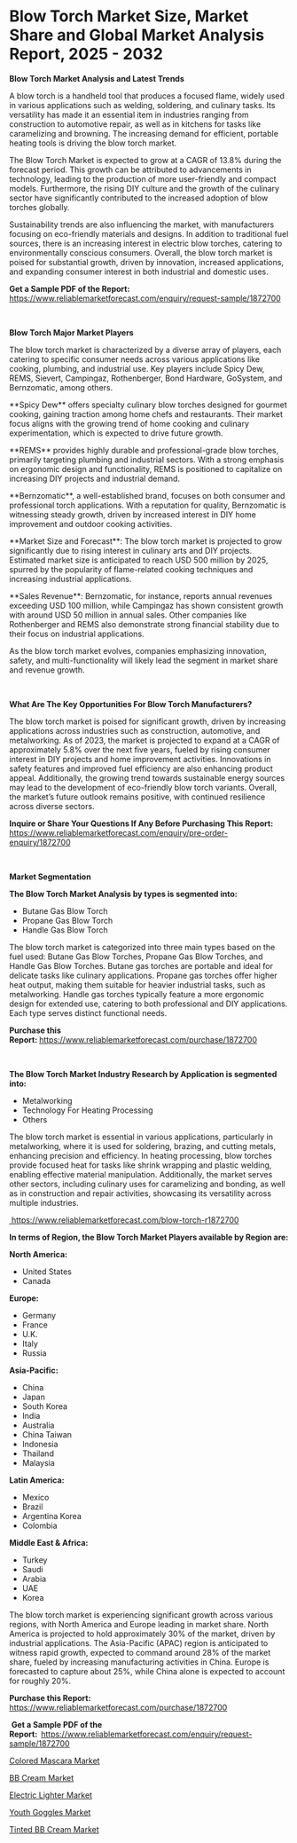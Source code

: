 <p><h1>Blow Torch Market Size, Market Share and Global Market Analysis Report, 2025 - 2032</h1></p><p><strong>Blow Torch Market Analysis and Latest Trends</strong></p>
<p><p>A blow torch is a handheld tool that produces a focused flame, widely used in various applications such as welding, soldering, and culinary tasks. Its versatility has made it an essential item in industries ranging from construction to automotive repair, as well as in kitchens for tasks like caramelizing and browning. The increasing demand for efficient, portable heating tools is driving the blow torch market.</p><p>The Blow Torch Market is expected to grow at a CAGR of 13.8% during the forecast period. This growth can be attributed to advancements in technology, leading to the production of more user-friendly and compact models. Furthermore, the rising DIY culture and the growth of the culinary sector have significantly contributed to the increased adoption of blow torches globally.</p><p>Sustainability trends are also influencing the market, with manufacturers focusing on eco-friendly materials and designs. In addition to traditional fuel sources, there is an increasing interest in electric blow torches, catering to environmentally conscious consumers. Overall, the blow torch market is poised for substantial growth, driven by innovation, increased applications, and expanding consumer interest in both industrial and domestic uses.</p></p>
<p><strong>Get a Sample PDF of the Report:&nbsp;</strong> <a href="https://www.reliablemarketforecast.com/enquiry/request-sample/1872700?utm_campaign=950&utm_medium=2&utm_source=Github&utm_content=ia&utm_term=05022025&utm_id=blow-torch">https://www.reliablemarketforecast.com/enquiry/request-sample/1872700</a></p>
<p>&nbsp;</p>
<p><strong>Blow Torch Major Market Players</strong></p>
<p><p>The blow torch market is characterized by a diverse array of players, each catering to specific consumer needs across various applications like cooking, plumbing, and industrial use. Key players include Spicy Dew, REMS, Sievert, Campingaz, Rothenberger, Bond Hardware, GoSystem, and Bernzomatic, among others.</p><p>**Spicy Dew** offers specialty culinary blow torches designed for gourmet cooking, gaining traction among home chefs and restaurants. Their market focus aligns with the growing trend of home cooking and culinary experimentation, which is expected to drive future growth.</p><p>**REMS** provides highly durable and professional-grade blow torches, primarily targeting plumbing and industrial sectors. With a strong emphasis on ergonomic design and functionality, REMS is positioned to capitalize on increasing DIY projects and industrial demand.</p><p>**Bernzomatic**, a well-established brand, focuses on both consumer and professional torch applications. With a reputation for quality, Bernzomatic is witnessing steady growth, driven by increased interest in DIY home improvement and outdoor cooking activities.</p><p>**Market Size and Forecast**: The blow torch market is projected to grow significantly due to rising interest in culinary arts and DIY projects. Estimated market size is anticipated to reach USD 500 million by 2025, spurred by the popularity of flame-related cooking techniques and increasing industrial applications.</p><p>**Sales Revenue**: Bernzomatic, for instance, reports annual revenues exceeding USD 100 million, while Campingaz has shown consistent growth with around USD 50 million in annual sales. Other companies like Rothenberger and REMS also demonstrate strong financial stability due to their focus on industrial applications.</p><p>As the blow torch market evolves, companies emphasizing innovation, safety, and multi-functionality will likely lead the segment in market share and revenue growth.</p></p>
<p>&nbsp;</p>
<p><strong>What Are The Key Opportunities For Blow Torch Manufacturers?</strong></p>
<p><p>The blow torch market is poised for significant growth, driven by increasing applications across industries such as construction, automotive, and metalworking. As of 2023, the market is projected to expand at a CAGR of approximately 5.8% over the next five years, fueled by rising consumer interest in DIY projects and home improvement activities. Innovations in safety features and improved fuel efficiency are also enhancing product appeal. Additionally, the growing trend towards sustainable energy sources may lead to the development of eco-friendly blow torch variants. Overall, the market’s future outlook remains positive, with continued resilience across diverse sectors.</p></p>
<p><strong>Inquire or Share Your Questions If Any Before Purchasing This Report:</strong> <a href="https://www.reliablemarketforecast.com/enquiry/pre-order-enquiry/1872700?utm_campaign=950&utm_medium=2&utm_source=Github&utm_content=ia&utm_term=05022025&utm_id=blow-torch">https://www.reliablemarketforecast.com/enquiry/pre-order-enquiry/1872700</a></p>
<p>&nbsp;</p>
<p><strong>Market Segmentation</strong></p>
<p><strong>The Blow Torch Market Analysis by types is segmented into:</strong></p>
<p><ul><li>Butane Gas Blow Torch</li><li>Propane Gas Blow Torch</li><li>Handle Gas Blow Torch</li></ul></p>
<p><p>The blow torch market is categorized into three main types based on the fuel used: Butane Gas Blow Torches, Propane Gas Blow Torches, and Handle Gas Blow Torches. Butane gas torches are portable and ideal for delicate tasks like culinary applications. Propane gas torches offer higher heat output, making them suitable for heavier industrial tasks, such as metalworking. Handle gas torches typically feature a more ergonomic design for extended use, catering to both professional and DIY applications. Each type serves distinct functional needs.</p></p>
<p><strong>Purchase this Report:&nbsp;</strong><a href="https://www.reliablemarketforecast.com/purchase/1872700?utm_campaign=950&utm_medium=2&utm_source=Github&utm_content=ia&utm_term=05022025&utm_id=blow-torch">https://www.reliablemarketforecast.com/purchase/1872700</a></p>
<p>&nbsp;</p>
<p><strong>The Blow Torch Market Industry Research by Application is segmented into:</strong></p>
<p><ul><li>Metalworking</li><li>Technology For Heating Processing</li><li>Others</li></ul></p>
<p><p>The blow torch market is essential in various applications, particularly in metalworking, where it is used for soldering, brazing, and cutting metals, enhancing precision and efficiency. In heating processing, blow torches provide focused heat for tasks like shrink wrapping and plastic welding, enabling effective material manipulation. Additionally, the market serves other sectors, including culinary uses for caramelizing and bonding, as well as in construction and repair activities, showcasing its versatility across multiple industries.</p></p>
<p><a href="https://www.reliablemarketforecast.com/blow-torch-r1872700?utm_campaign=950&utm_medium=2&utm_source=Github&utm_content=ia&utm_term=05022025&utm_id=blow-torch">&nbsp;https://www.reliablemarketforecast.com/blow-torch-r1872700</a></p>
<p><strong>In terms of Region, the Blow Torch Market Players available by Region are:</strong></p>
<p>
    <p> <strong> North America: </strong>
        <ul>
            <li>United States</li>
            <li>Canada</li>
        </ul>
        </p> 
    <p> <strong> Europe: </strong>
        <ul>
            <li>Germany</li>
            <li>France</li>
            <li>U.K.</li>
            <li>Italy</li>
            <li>Russia</li>
        </ul>
        </p> 
    <p> <strong> Asia-Pacific: </strong>
        <ul>
            <li>China</li>
            <li>Japan</li>
            <li>South Korea</li>
            <li>India</li>
            <li>Australia</li>
            <li>China Taiwan</li>
            <li>Indonesia</li>
            <li>Thailand</li>
            <li>Malaysia</li>
        </ul>
        </p> 
    <p> <strong> Latin America: </strong>
        <ul>
            <li>Mexico</li>
            <li>Brazil</li>
            <li>Argentina Korea</li>
            <li>Colombia</li>
        </ul>
        </p> 
    <p> <strong> Middle East & Africa: </strong>
        <ul>
            <li>Turkey</li>
            <li>Saudi</li>
            <li>Arabia</li>
            <li>UAE</li>
            <li>Korea</li>
        </ul>
    </p>
    </p>
<p><p>The blow torch market is experiencing significant growth across various regions, with North America and Europe leading in market share. North America is projected to hold approximately 30% of the market, driven by industrial applications. The Asia-Pacific (APAC) region is anticipated to witness rapid growth, expected to command around 28% of the market share, fueled by increasing manufacturing activities in China. Europe is forecasted to capture about 25%, while China alone is expected to account for roughly 20%.</p></p>
<p><strong>Purchase this Report: </strong><a href="https://www.reliablemarketforecast.com/purchase/1872700?utm_campaign=950&utm_medium=2&utm_source=Github&utm_content=ia&utm_term=05022025&utm_id=blow-torch">https://www.reliablemarketforecast.com/purchase/1872700</a></p>
<p>&nbsp;<strong>Get a Sample PDF of the Report:&nbsp;&nbsp;</strong><a href="https://www.reliablemarketforecast.com/enquiry/request-sample/1872700?utm_campaign=950&utm_medium=2&utm_source=Github&utm_content=ia&utm_term=05022025&utm_id=blow-torch">https://www.reliablemarketforecast.com/enquiry/request-sample/1872700</a></p>
<p><strong></strong></p>
<p><p><a href="https://github.com/rodinayygacklezi/Market-Research-Report-List-1/blob/main/colored-mascara-market.md?utm_campaign=950&utm_medium=2&utm_source=Github&utm_content=ia&utm_term=05022025&utm_id=blow-torch">Colored Mascara Market</a></p><p><a href="https://github.com/lindaopodray/Market-Research-Report-List-1/blob/main/bb-cream-market.md?utm_campaign=950&utm_medium=2&utm_source=Github&utm_content=ia&utm_term=05022025&utm_id=blow-torch">BB Cream Market</a></p><p><a href="https://github.com/XavierTyler76/Market-Research-Report-List-1/blob/main/electric-lighter-market.md?utm_campaign=950&utm_medium=2&utm_source=Github&utm_content=ia&utm_term=05022025&utm_id=blow-torch">Electric Lighter Market</a></p><p><a href="https://github.com/marlanamarvn/Market-Research-Report-List-1/blob/main/youth-goggles-market.md?utm_campaign=950&utm_medium=2&utm_source=Github&utm_content=ia&utm_term=05022025&utm_id=blow-torch">Youth Goggles Market</a></p><p><a href="https://github.com/OlenFleming68/Market-Research-Report-List-1/blob/main/tinted-bb-cream-market.md?utm_campaign=950&utm_medium=2&utm_source=Github&utm_content=ia&utm_term=05022025&utm_id=blow-torch">Tinted BB Cream Market</a></p></p>